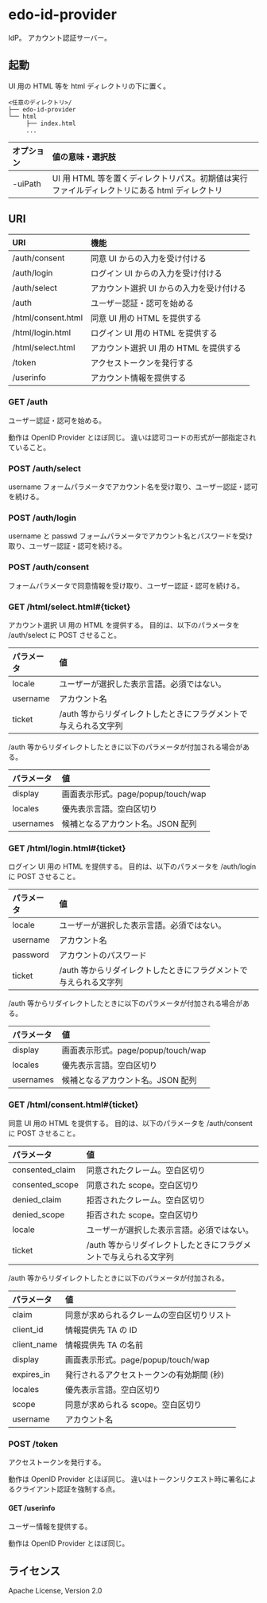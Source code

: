 edo-id-provider
===

IdP。
アカウント認証サーバー。


起動
---

UI 用の HTML 等を html ディレクトリの下に置く。

```
<任意のディレクトリ>/
├── edo-id-provider
└── html
     ├── index.html
     ...
```

|オプション|値の意味・選択肢|
|:--|:--|
|-uiPath|UI 用 HTML 等を置くディレクトリパス。初期値は実行ファイルディレクトリにある html ディレクトリ|


URI
---

|URI|機能|
|:--|:--|
|/auth/consent|同意 UI からの入力を受け付ける|
|/auth/login|ログイン UI からの入力を受け付ける|
|/auth/select|アカウント選択 UI からの入力を受け付ける|
|/auth|ユーザー認証・認可を始める|
|/html/consent.html|同意 UI 用の HTML を提供する|
|/html/login.html|ログイン UI 用の HTML を提供する|
|/html/select.html|アカウント選択 UI 用の HTML を提供する|
|/token|アクセストークンを発行する|
|/userinfo|アカウント情報を提供する|


### GET /auth

ユーザー認証・認可を始める。

動作は OpenID Provider とほぼ同じ。
違いは認可コードの形式が一部指定されていること。


### POST /auth/select

username フォームパラメータでアカウント名を受け取り、ユーザー認証・認可を続ける。


### POST /auth/login

username と passwd フォームパラメータでアカウント名とパスワードを受け取り、ユーザー認証・認可を続ける。


### POST /auth/consent

フォームパラメータで同意情報を受け取り、ユーザー認証・認可を続ける。


### GET /html/select.html#{ticket}

アカウント選択 UI 用の HTML を提供する。
目的は、以下のパラメータを /auth/select に POST させること。

|パラメータ|値|
|:--|:--|
|locale|ユーザーが選択した表示言語。必須ではない。|
|username|アカウント名|
|ticket|/auth 等からリダイレクトしたときにフラグメントで与えられる文字列|

/auth 等からリダイレクトしたときに以下のパラメータが付加される場合がある。

|パラメータ|値|
|:--|:--|
|display|画面表示形式。page/popup/touch/wap|
|locales|優先表示言語。空白区切り|
|usernames|候補となるアカウント名。JSON 配列|


### GET /html/login.html#{ticket}

ログイン UI 用の HTML を提供する。
目的は、以下のパラメータを /auth/login に POST させること。

|パラメータ|値|
|:--|:--|
|locale|ユーザーが選択した表示言語。必須ではない。|
|username|アカウント名|
|password|アカウントのパスワード|
|ticket|/auth 等からリダイレクトしたときにフラグメントで与えられる文字列|

/auth 等からリダイレクトしたときに以下のパラメータが付加される場合がある。

|パラメータ|値|
|:--|:--|
|display|画面表示形式。page/popup/touch/wap|
|locales|優先表示言語。空白区切り|
|usernames|候補となるアカウント名。JSON 配列|


### GET /html/consent.html#{ticket}

同意 UI 用の HTML を提供する。
目的は、以下のパラメータを /auth/consent に POST させること。

|パラメータ|値|
|:--|:--|
|consented_claim|同意されたクレーム。空白区切り|
|consented_scope|同意された scope。空白区切り|
|denied_claim|拒否されたクレーム。空白区切り|
|denied_scope|拒否された scope。空白区切り|
|locale|ユーザーが選択した表示言語。必須ではない。|
|ticket|/auth 等からリダイレクトしたときにフラグメントで与えられる文字列|

/auth 等からリダイレクトしたときに以下のパラメータが付加される。

|パラメータ|値|
|:--|:--|
|claim|同意が求められるクレームの空白区切りリスト|
|client_id|情報提供先 TA の ID|
|client_name|情報提供先 TA の名前|
|display|画面表示形式。page/popup/touch/wap|
|expires_in|発行されるアクセストークンの有効期間 (秒)|
|locales|優先表示言語。空白区切り|
|scope|同意が求められる scope。空白区切り|
|username|アカウント名|


### POST /token

アクセストークンを発行する。

動作は OpenID Provider とほぼ同じ。
違いはトークンリクエスト時に署名によるクライアント認証を強制する点。


#### GET /userinfo

ユーザー情報を提供する。

動作は OpenID Provider とほぼ同じ。


## ライセンス

Apache License, Version 2.0

